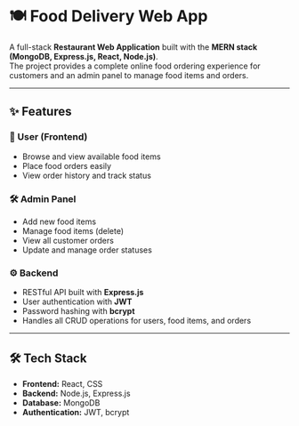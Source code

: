 # 🍽️ Food Delivery Web App

A full-stack **Restaurant Web Application** built with the **MERN stack (MongoDB, Express.js, React, Node.js)**.  
The project provides a complete online food ordering experience for customers and an admin panel to manage food items and orders.

---

## ✨ Features

### 👤 User (Frontend)
- Browse and view available food items  
- Place food orders easily  
- View order history and track status  

### 🛠️ Admin Panel
- Add new food items  
- Manage food items (delete)  
- View all customer orders  
- Update and manage order statuses  

### ⚙️ Backend
- RESTful API built with **Express.js**  
- User authentication with **JWT**  
- Password hashing with **bcrypt**  
- Handles all CRUD operations for users, food items, and orders  

---

## 🛠️ Tech Stack
- **Frontend:** React, CSS
- **Backend:** Node.js, Express.js  
- **Database:** MongoDB  
- **Authentication:** JWT, bcrypt  
